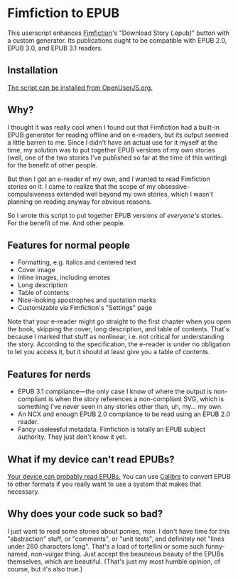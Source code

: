 # Fimfiction to EPUB

This userscript enhances [Fimfiction](https://www.fimfiction.net/)'s "Download Story (.epub)" button with a custom generator. Its publications ought to be compatible with EPUB 2.0, EPUB 3.0, and EPUB 3.1 readers.

## Installation

[The script can be installed from OpenUserJS.org.](https://openuserjs.org/scripts/Permutatrix/Fimfiction_to_EPUB)

## Why?

I thought it was really cool when I found out that Fimfiction had a built-in EPUB generator for reading offline and on e-readers, but its output seemed a little barren to me. Since I didn't have an actual use for it myself at the time, my solution was to put together EPUB versions of my own stories (well, one of the two stories I've published so far at the time of this writing) for the benefit of other people.

But then I got an e-reader of my own, and I wanted to read Fimfiction stories on it. I came to realize that the scope of my obsessive-compulsiveness extended well beyond my own stories, which I wasn't planning on reading anyway for obvious reasons.

So I wrote this script to put together EPUB versions of *everyone's* stories. For the benefit of me. And other people.

## Features for normal people

* Formatting, e.g. italics and centered text
* Cover image
* Inline images, including emotes
* Long description
* Table of contents
* Nice-looking apostrophes and quotation marks
* Customizable via Fimfiction's "Settings" page

Note that your e-reader might go straight to the first chapter when you open the book, skipping the cover, long description, and table of contents. That's because I marked that stuff as nonlinear, i.e. not critical for understanding the story. According to the specification, the e-reader is under no obligation to let you access it, but it should at least give you a table of contents.

## Features for nerds

* EPUB 3.1 compliance&mdash;the only case I know of where the output is non-compliant is when the story references a non-compliant SVG, which is something I've never seen in any stories other than, uh, my... my own.
* An NCX and enough EPUB 2.0 compliance to be read using an EPUB 2.0 reader.
* Fancy use~~less~~ful metadata. Fimfiction is totally an EPUB subject authority. They just don't know it yet.

## What if my device can't read EPUBs?

[Your device can probably read EPUBs.](http://koreader.rocks/) You can use [Calibre](https://calibre-ebook.com/) to convert EPUB to other formats if you really want to use a system that makes that necessary.

## Why does your code suck so bad?

I just want to read some stories about ponies, man. I don't have time for this "abstraction" stuff, or "comments", or "unit tests", and definitely not "lines under 280 characters long". That's a load of tortellini or some such funny-named, non-vulgar thing. Just accept the beauteous beauty of the EPUBs themselves, which are beautiful. (That's just my most humble opinion, of course, but it's also true.)
